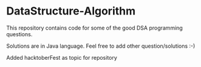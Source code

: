 # DataStructure-Algorithm
This repository contains code for some of the good DSA programming questions.

Solutions are in Java language.
Feel free to add other question/solutions :-)

Added hacktoberFest as topic for repository
